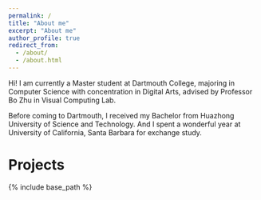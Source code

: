 ```yaml
---
permalink: /
title: "About me"
excerpt: "About me"
author_profile: true
redirect_from: 
  - /about/
  - /about.html
---
```


Hi! I am currently a Master student at Dartmouth College, majoring in Computer Science with concentration in Digital Arts, advised by Professor Bo Zhu in Visual Computing Lab.

Before coming to Dartmouth, I received my Bachelor from Huazhong University of Science and Technology. And I spent a wonderful year at University of California, Santa Barbara for exchange study.

Projects
======

{% include base_path %}

<!-- {% for post in site.projects reversed %}
  {% include archive-single.html %}
{% endfor %} -->


